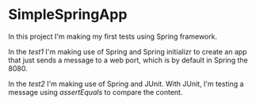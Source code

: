 # SimpleSpringApp

In this project I'm making my first tests using Spring framework.

In the *test1* I'm making use of Spring and Spring initializr to create an app that just sends a message to a web port, which is by default in Spring the 8080.

In the *test2* I'm making use of Spring and JUnit. With JUnit, I'm testing a message using *assertEquals* to compare the content. 